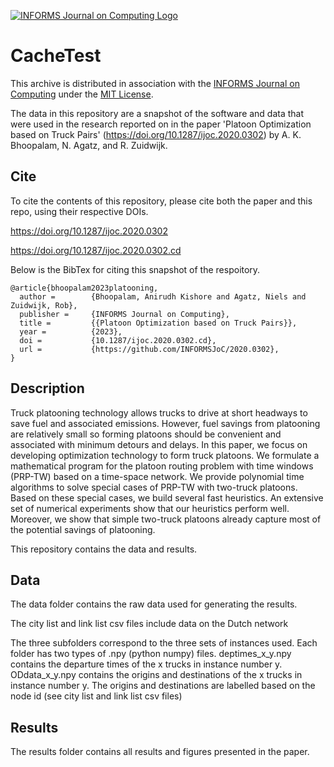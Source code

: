 [![INFORMS Journal on Computing Logo](https://INFORMSJoC.github.io/logos/INFORMS_Journal_on_Computing_Header.jpg)](https://pubsonline.informs.org/journal/ijoc)

# CacheTest

This archive is distributed in association with the [INFORMS Journal on
Computing](https://pubsonline.informs.org/journal/ijoc) under the [MIT License](LICENSE).

The data in this repository are a snapshot of the software and data
that were used in the research reported on in the paper 
'Platoon Optimization based on Truck Pairs' (https://doi.org/10.1287/ijoc.2020.0302) by A. K. Bhoopalam, N. Agatz, and R. Zuidwijk.
 
## Cite

To cite the contents of this repository, please cite both the paper and this repo, using their respective DOIs.

https://doi.org/10.1287/ijoc.2020.0302

https://doi.org/10.1287/ijoc.2020.0302.cd

Below is the BibTex for citing this snapshot of the respoitory.

```
@article{bhoopalam2023platooning,
  author =        {Bhoopalam, Anirudh Kishore and Agatz, Niels and Zuidwijk, Rob},
  publisher =     {INFORMS Journal on Computing},
  title =         {{Platoon Optimization based on Truck Pairs}},
  year =          {2023},
  doi =           {10.1287/ijoc.2020.0302.cd},
  url =           {https://github.com/INFORMSJoC/2020.0302},
}  
```

## Description

Truck platooning technology allows trucks to drive at short headways to save fuel and associated emissions. However, fuel savings from platooning are relatively small so forming platoons should be convenient and associated with minimum detours and delays. In this paper, we focus on developing optimization technology to form truck platoons. We formulate a mathematical program for the platoon routing problem with time windows (PRP-TW) based on a time-space network. We provide polynomial time algorithms to solve special cases of PRP-TW with two-truck platoons. Based on these special cases, we build several fast heuristics. An extensive set of numerical experiments show that our heuristics perform well. Moreover, we show that simple two-truck platoons already capture most of the potential savings of platooning. 

This repository contains the data and results.

## Data
The data folder contains the raw data used for generating the results. 

The city list and link list csv files include data on the Dutch network

The three subfolders correspond to the three sets of instances used. Each folder has two types of .npy (python numpy) files. deptimes_x_y.npy contains the departure times of the x trucks in instance number y. ODdata_x_y.npy contains the origins and destinations of the x trucks in instance number y. The origins and destinations are labelled based on the node id (see city list and link list csv files)

## Results

The results folder contains all results and figures presented in the paper. 
